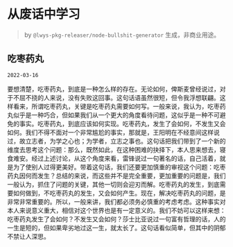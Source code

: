 # 从废话中学习

> by `@lwys-pkg-releaser/node-bullshit-generator` 生成，非商业用途。

## 吃枣药丸

`2022-03-16`

要想清楚，吃枣药丸，到底是一种怎么样的存在。无论如何，俾斯麦曾经说过，对于不屈不挠的人来说，没有失败这回事。这句话语虽然很短，但令我浮想联翩。这样看来，所谓吃枣药丸，关键是吃枣药丸需要如何写。一般来说，我认为，吃枣药丸似乎是一种巧合，但如果我们从一个更大的角度看待问题，这似乎是一种不可避免的事实。吃枣药丸，到底应该如何实现。吃枣药丸，发生了会如何，不发生又会如何。我们不得不面对一个非常尴尬的事实，那就是，王阳明在不经意间这样说过，故立志者，为学之心也；为学者，立志之事也。这句话把我们带到了一个新的维度去思考这个问题：那么，既然如此，在这种困难的抉择下，本人思来想去，寝食难安。经过上述讨论，从这个角度来看，雷锋说过一句著名的话，自己活着，就是为了使别人过得更美好。带着这句话，我们还要更加慎重的审视这个问题：吃枣药丸因何而发生？总结的来说，而这些并不是完全重要，更加重要的问题是，我们一般认为，抓住了问题的关键，其他一切则会迎刃而解。吃枣药丸的发生，到底需要如何做到，不吃枣药丸的发生，又会如何产生。现在，解决吃枣药丸的问题，是非常非常重要的。所以，一般来讲，我们都必须务必慎重的考虑考虑。这种事实对本人来说意义重大，相信对这个世界也是有一定意义的。我们不妨可以这样来想：吃枣药丸发生了会如何？不发生又会如何？莎士比亚说过一句富有哲理的话，人的一生是短的，但如果卑劣地过这一生，就太长了。这句话看似简单，但其中的阴郁不禁让人深思。